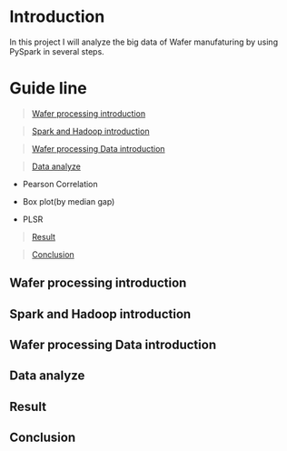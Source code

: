 # Introduction
In this project I will analyze the big data of Wafer manufaturing by using PySpark in several steps.
# Guide line

> [Wafer processing introduction](#wafer-processing-introduction) 

> [Spark and Hadoop introduction](#spark-and-hadoop-introduction)

> [Wafer processing Data introduction](#wafer-processing-data-introduction) 

> [Data analyze](#data-analyze)

   - Pearson Correlation
  
   - Box plot(by median gap)
  
   - PLSR

> [Result](#result)

> [Conclusion](#conclusion)

## Wafer processing introduction
## Spark and Hadoop introduction
## Wafer processing Data introduction 
## Data analyze
## Result
## Conclusion
